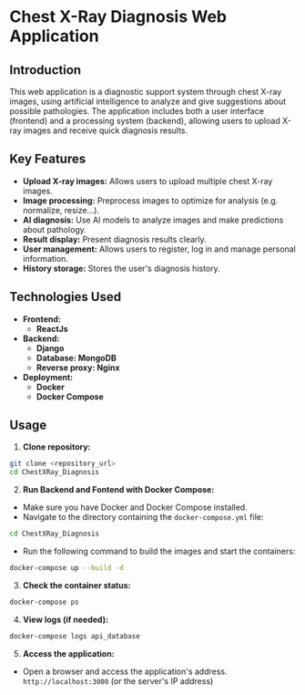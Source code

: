 # Chest X-Ray Diagnosis Web Application

## Introduction

This web application is a diagnostic support system through chest X-ray images, using artificial intelligence to analyze and give suggestions about possible pathologies. The application includes both a user interface (frontend) and a processing system (backend), allowing users to upload X-ray images and receive quick diagnosis results.

## Key Features

* **Upload X-ray images:** Allows users to upload multiple chest X-ray images.
* **Image processing:** Preprocess images to optimize for analysis (e.g. normalize, resize...).
* **AI diagnosis:** Use AI models to analyze images and make predictions about pathology.
* **Result display:** Present diagnosis results clearly.
* **User management:** Allows users to register, log in and manage personal information.
* **History storage:** Stores the user's diagnosis history.

## Technologies Used

*   **Frontend:**
    *   **ReactJs**
*   **Backend:**
    *   **Django**
    *   **Database: MongoDB**
    *   **Reverse proxy: Nginx**
*   **Deployment:**
    *   **Docker**
    *   **Docker Compose**


## Usage

1. **Clone repository:**

```bash
git clone <repository_url>
cd ChestXRay_Diagnosis
```

2. **Run Backend and Fontend with Docker Compose:**

* Make sure you have Docker and Docker Compose installed.
* Navigate to the directory containing the `docker-compose.yml` file:

```bash
cd ChestXRay_Diagnosis
```

* Run the following command to build the images and start the containers:

```bash
docker-compose up --build -d
```

3. **Check the container status:**

```bash
docker-compose ps
```

4. **View logs (if needed):**

```bash
docker-compose logs api_database
```

5. **Access the application:**

* Open a browser and access the application's address.
  `http://localhost:3000` (or the server's IP address)

